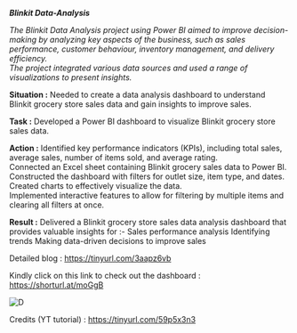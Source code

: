 ***Blinkit Data-Analysis***

*The Blinkit Data Analysis project using Power BI aimed to improve decision-making by analyzing key aspects of the business, such as sales performance, customer behaviour, inventory management, and delivery efficiency.  
The project integrated various data sources and used a range of visualizations to present insights.*

**Situation :**
Needed to create a data analysis dashboard to understand Blinkit grocery store sales data and gain insights to improve sales.

**Task :**
Developed a Power BI dashboard to visualize Blinkit grocery store sales data.

**Action :**
Identified key performance indicators (KPIs), including total sales, average sales, number of items sold, and average rating.  
Connected an Excel sheet containing Blinkit grocery sales data to Power BI.  
Constructed the dashboard with filters for outlet size, item type, and dates.  
Created charts to effectively visualize the data.  
Implemented interactive features to allow for filtering by multiple items and clearing all filters at once.  

**Result :**
Delivered a Blinkit grocery store sales data analysis dashboard that provides valuable insights for :-
Sales performance analysis
Identifying trends
Making data-driven decisions to improve sales

Detailed blog : https://tinyurl.com/3aapz6vb  

Kindly click on this link to check out the dashboard : https://shorturl.at/moGgB  

![D](https://github.com/user-attachments/assets/92d0a5fa-4f09-4ce7-bad9-e7492427aded)

Credits (YT tutorial) : https://tinyurl.com/59p5x3n3  
